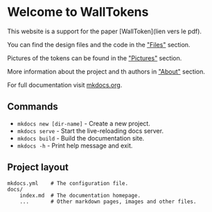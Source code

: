 # Welcome to WallTokens

This website is a support for the paper [WallToken](lien vers le pdf).

You can find the design files and the code in the ["Files"](http://127.0.0.1:8000/files/) section.

Pictures of the tokens can be found in the ["Pictures"](http://127.0.0.1:8000/pictures/) section.

More information about the project and th authors in ["About"](http://127.0.0.1:8000/about/) section.

For full documentation visit [mkdocs.org](https://www.mkdocs.org).

## Commands

* `mkdocs new [dir-name]` - Create a new project.
* `mkdocs serve` - Start the live-reloading docs server.
* `mkdocs build` - Build the documentation site.
* `mkdocs -h` - Print help message and exit.

## Project layout

    mkdocs.yml    # The configuration file.
    docs/
        index.md  # The documentation homepage.
        ...       # Other markdown pages, images and other files.
